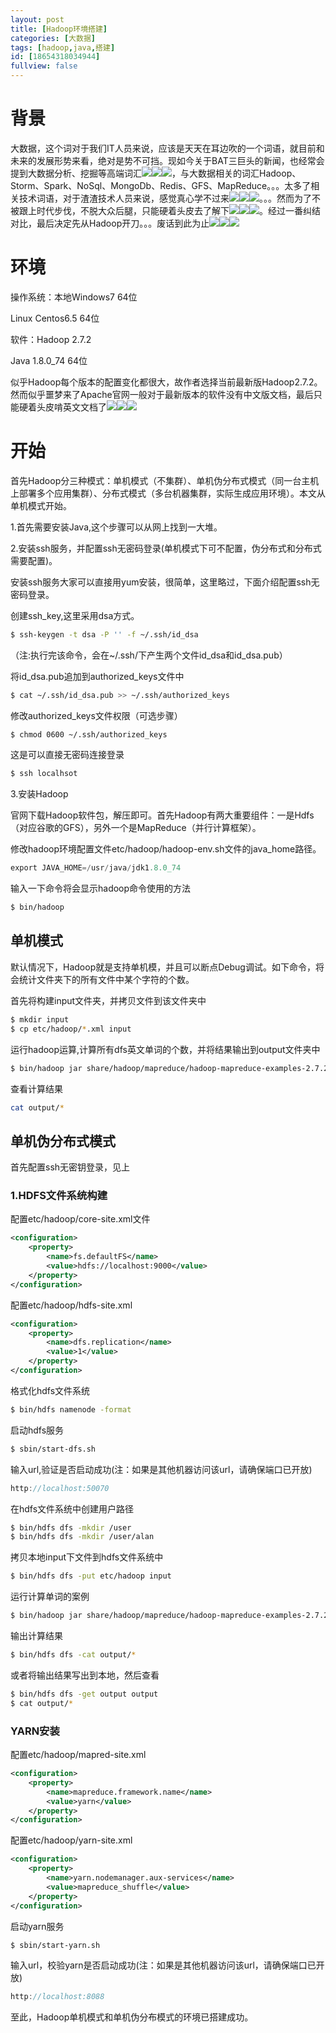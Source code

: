 ```yaml
---
layout: post
title: [Hadoop环境搭建]
categories: [大数据]
tags: [hadoop,java,搭建]
id: [18654318034944]
fullview: false
---
```


# 背景

大数据，这个词对于我们IT人员来说，应该是天天在耳边吹的一个词语，就目前和未来的发展形势来看，绝对是势不可挡。现如今关于BAT三巨头的新闻，也经常会提到大数据分析、挖掘等高端词汇![](http://img.baidu.com/hi/face/i_f07.gif)![](http://img.baidu.com/hi/face/i_f07.gif)![](http://img.baidu.com/hi/face/i_f07.gif)，与大数据相关的词汇Hadoop、Storm、Spark、NoSql、MongoDb、Redis、GFS、MapReduce。。。太多了相关技术词语，对于渣渣技术人员来说，感觉真心学不过来![](http://img.baidu.com/hi/face/i_f08.gif)![](http://img.baidu.com/hi/face/i_f08.gif)![](http://img.baidu.com/hi/face/i_f08.gif)。。。然而为了不被跟上时代步伐，不脱大众后腿，只能硬着头皮去了解下![](http://img.baidu.com/hi/face/i_f32.gif)![](http://img.baidu.com/hi/face/i_f32.gif)![](http://img.baidu.com/hi/face/i_f32.gif)。经过一番纠结对比，最后决定先从Hadoop开刀。。。废话到此为止![](http://img.baidu.com/hi/face/i_f30.gif)![](http://img.baidu.com/hi/face/i_f30.gif)![](http://img.baidu.com/hi/face/i_f30.gif)

# 环境


操作系统：本地Windows7 64位


 Linux Centos6.5 64位

软件：Hadoop 2.7.2

 Java 1.8.0_74 64位

似乎Hadoop每个版本的配置变化都很大，故作者选择当前最新版Hadoop2.7.2。然而似乎噩梦来了Apache官网一般对于最新版本的软件没有中文版文档，最后只能硬着头皮啃英文文档了![](http://img.baidu.com/hi/face/i_f09.gif)![](http://img.baidu.com/hi/face/i_f09.gif)![](http://img.baidu.com/hi/face/i_f09.gif)

# 开始

首先Hadoop分三种模式：单机模式（不集群）、单机伪分布式模式（同一台主机上部署多个应用集群）、分布式模式（多台机器集群，实际生成应用环境）。本文从单机模式开始。


1.首先需要安装Java,这个步骤可以从网上找到一大堆。

2.安装ssh服务，并配置ssh无密码登录(单机模式下可不配置，伪分布式和分布式需要配置)。

安装ssh服务大家可以直接用yum安装，很简单，这里略过，下面介绍配置ssh无密码登录。

创建ssh_key,这里采用dsa方式。

```bash
$ ssh-keygen -t dsa -P '' -f ~/.ssh/id_dsa
```

（注:执行完该命令，会在~/.ssh/下产生两个文件id_dsa和id_dsa.pub）

将id_dsa.pub追加到authorized_keys文件中

```bash
$ cat ~/.ssh/id_dsa.pub >> ~/.ssh/authorized_keys
```

修改authorized_keys文件权限（可选步骤）

```bash
$ chmod 0600 ~/.ssh/authorized_keys
```

这是可以直接无密码连接登录


```bash
$ ssh localhsot
```

3.安装Hadoop

官网下载Hadoop软件包，解压即可。首先Hadoop有两大重要组件：一是Hdfs（对应谷歌的GFS），另外一个是MapReduce（并行计算框架）。

修改hadoop环境配置文件etc/hadoop/hadoop-env.sh文件的java_home路径。

```java
export JAVA_HOME=/usr/java/jdk1.8.0_74
```

输入一下命令将会显示hadoop命令使用的方法

```bash
$ bin/hadoop
```

## 单机模式

默认情况下，Hadoop就是支持单机模，并且可以断点Debug调试。如下命令，将会统计文件夹下的所有文件中某个字符的个数。


首先将构建input文件夹，并拷贝文件到该文件夹中

```bash
$ mkdir input
$ cp etc/hadoop/*.xml input
```

运行hadoop运算,计算所有dfs英文单词的个数，并将结果输出到output文件夹中

```bash
$ bin/hadoop jar share/hadoop/mapreduce/hadoop-mapreduce-examples-2.7.2.jar grep input output 'dfs[a-z]+'
```

查看计算结果

```bash
cat output/*
```

## 单机伪分布式模式


首先配置ssh无密钥登录，见上

### 1.HDFS文件系统构建

配置etc/hadoop/core-site.xml文件

```xml
<configuration>
    <property>
        <name>fs.defaultFS</name>
        <value>hdfs://localhost:9000</value>
    </property>
</configuration>
```

配置etc/hadoop/hdfs-site.xml


```xml
<configuration>
    <property>
        <name>dfs.replication</name>
        <value>1</value>
    </property>
</configuration>
```

格式化hdfs文件系统


```bash
$ bin/hdfs namenode -format
```

启动hdfs服务

```bash
$ sbin/start-dfs.sh
```

输入url,验证是否启动成功(注：如果是其他机器访问该url，请确保端口已开放)

```java
http://localhost:50070
```

在hdfs文件系统中创建用户路径


```bash
$ bin/hdfs dfs -mkdir /user
$ bin/hdfs dfs -mkdir /user/alan
```

拷贝本地input下文件到hdfs文件系统中

```bash
$ bin/hdfs dfs -put etc/hadoop input
```

运行计算单词的案例

```bash
$ bin/hadoop jar share/hadoop/mapreduce/hadoop-mapreduce-examples-2.7.2.jar grep input output 'dfs[a-z.]+'
```

输出计算结果


```bash
$ bin/hdfs dfs -cat output/*
```

或者将输出结果写出到本地，然后查看

```bash
$ bin/hdfs dfs -get output output
$ cat output/*
```

### YARN安装

配置etc/hadoop/mapred-site.xml

```xml
<configuration>
    <property>
        <name>mapreduce.framework.name</name>
        <value>yarn</value>
    </property>
</configuration>
```

配置etc/hadoop/yarn-site.xml

```xml
<configuration>
    <property>
        <name>yarn.nodemanager.aux-services</name>
        <value>mapreduce_shuffle</value>
    </property>
</configuration>
```

启动yarn服务

```bash
$ sbin/start-yarn.sh
```

输入url，校验yarn是否启动成功(注：如果是其他机器访问该url，请确保端口已开放)


```java
http://localhost:8088
```

至此，Hadoop单机模式和单机伪分布模式的环境已搭建成功。


